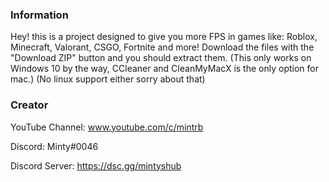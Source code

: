 ### Information

Hey! this is a project designed to give you more FPS in games like: Roblox, Minecraft, Valorant, CSGO, Fortnite and more!
Download the files with the "Download ZIP" button and you should extract them. (This only works on Windows 10 by the way, CCleaner and CleanMyMacX is the only option for mac.) (No linux support either sorry about that)

### Creator

YouTube Channel: www.youtube.com/c/mintrb

Discord: Minty#0046

Discord Server: https://dsc.gg/mintyshub
